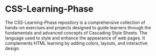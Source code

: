 # CSS-Learning-Phase 
The CSS-Learning-Phase repository is a comprehensive collection of hands-on exercises and projects designed to guide learners through the fundamentals and advanced concepts of Cascading Style Sheets. The language used to style and enhance the appearance of web pages. It complements HTML learning by adding colors, layouts, and interactive design. 
